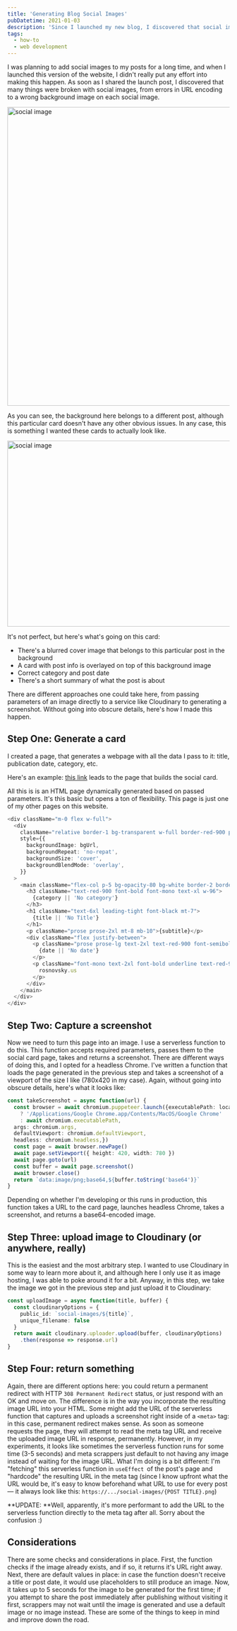 ```yaml
---
title: 'Generating Blog Social Images'
pubDatetime: 2021-01-03
description: 'Since I launched my new blog, I discovered that social images were broken; they were an afterthought after all, and I decided to fix it permanently.'
tags:
  - how-to
  - web development
---
```


I was planning to add social images to my posts for a long time, and when I launched this version of the website, I didn't really put any effort into making this happen. As soon as I shared the launch post, I discovered that many things were broken with social images, from errors in URL encoding to a wrong background image on each social image.

<img
  alt="social image"
  src="/blog/posts/generating-blog-social-images/c05ee73d6a6f6f5ecb72a78795feaddf7cf4cd25-1200x675.png"
  width="1200"
  height="675"
/>

As you can see, the background here belongs to a different post, although this particular card doesn't have any other obvious issues. In any case, this is something I wanted these cards to actually look like.

<img
  alt="social image"
  src="/blog/posts/generating-blog-social-images/2b82a53bffadd9fcf4bc5e7dd32d8c2fc61829e1-780x420.png"
  width="780"
  height="420"
/>

It's not perfect, but here's what's going on this card:

- There's a blurred cover image that belongs to this particular post in the background
- A card with post info is overlayed on top of this background image
- Correct category and post date
- There's a short summary of what the post is about

There are different approaches one could take here, from passing parameters of an image directly to a service like Cloudinary to generating a screenshot. Without going into obscure details, here's how I made this happen.

## Step One: Generate a card

I created a page, that generates a webpage with all the data I pass to it: title, publication date, category, etc.

Here's an example: [this link](https://rosnovsky.us/generateOgImage?title=This%20is%20where%20the%20title%20goes&category=Category%20goes%20here&date=Jan%2011,%202021&subtitle=This%20is%20where%20the%20post%20summary%20goes,%20explaining%20wht%20the%20post%20or%20page%20is%20about&coverImage=https://images.unsplash.com/photo-1584824486516-0555a07fc511?ixid=MXwxMjA3fDB8MHxwaG90by1wYWdlfHx8fGVufDB8fHw%3D&ixlib=rb-1.2.1&auto=format&fit=crop&w=2100&q=80) leads to the page that builds the social card.

All this is is an HTML page dynamically generated based on passed parameters. It's this basic but opens a ton of flexibility. This page is just one of my other pages on this website.

```typescript
<div className="m-0 flex w-full">
  <div
    className="relative border-1 bg-transparent w-full border-red-900 p-6"
    style={{
      backgroundImage: bgUrl,
      backgroundRepeat: 'no-repat',
      backgroundSize: 'cover',
      backgroundBlendMode: 'overlay',
    }}
  >
    <main className="flex-col p-5 bg-opacity-80 bg-white border-2 border-black">
      <h3 className="text-red-900 font-bold font-mono text-xl w-96">
        {category || 'No category'}
      </h3>
      <h1 className="text-6xl leading-tight font-black mt-7">
        {title || 'No Title'}
      </h1>
      <p className="prose prose-2xl mt-8 mb-10">{subtitle}</p>
      <div className="flex justify-between">
        <p className="prose prose-lg text-2xl text-red-900 font-semibold font-mono">
          {date || 'No date'}
        </p>
        <p className="font-mono text-2xl font-bold underline text-red-900 ">
          rosnovsky.us
        </p>
      </div>
    </main>
  </div>
</div>
```

## Step Two: Capture a screenshot

Now we need to turn this page into an image. I use a serverless function to do this. This function accepts required parameters, passes them to the social card page, takes and returns a screenshot. There are different ways of doing this, and I opted for a headless Chrome. I've written a function that loads the page generated in the previous step and takes a screenshot of a viewport of the size I like (780x420 in my case). Again, without going into obscure details, here's what it looks like:

```typescript
const takeScreenshot = async function(url) {
  const browser = await chromium.puppeteer.launch({executablePath: local
    ? '/Applications/Google Chrome.app/Contents/MacOS/Google Chrome'
    : await chromium.executablePath,
  args: chromium.args,
  defaultViewport: chromium.defaultViewport,
  headless: chromium.headless,})
  const page = await browser.newPage()
  await page.setViewport({ height: 420, width: 780 })
  await page.goto(url)
  const buffer = await page.screenshot()
  await browser.close()
  return `data:image/png;base64,${buffer.toString('base64')}`
}
```

Depending on whether I'm developing or this runs in production, this function takes a URL to the card page, launches headless Chrome, takes a screenshot, and returns a base64-encoded image.

## Step Three: upload image to Cloudinary (or anywhere, really)

This is the easiest and the most arbitrary step. I wanted to use Cloudinary in some way to learn more about it, and although here I only use it as image hosting, I was able to poke around it for a bit. Anyway, in this step, we take the image we got in the previous step and just upload it to Cloudinary:

```typescript
const uploadImage = async function(title, buffer) {
  const cloudinaryOptions = {
    public_id: `social-images/${title}`,
    unique_filename: false
  }
  return await cloudinary.uploader.upload(buffer, cloudinaryOptions)
    .then(response => response.url)
}
```

## Step Four: return something

Again, there are different options here: you could return a permanent redirect with HTTP `308 Permanent Redirect` status, or just respond with an OK and move on. The difference is in the way you incorporate the resulting image URL into your HTML. Some might add the URL of the serverless function that captures and uploads a screenshot right inside of a `<meta>` tag: in this case, permanent redirect makes sense. As soon as someone requests the page, they will attempt to read the meta tag URL and receive the uploaded image URL in response, permanently. However, in my experiments, it looks like sometimes the serverless function runs for some time (3-5 seconds) and meta scrappers just default to not having any image instead of waiting for the image URL. What I'm doing is a bit different: I'm "fetching" this serverless function in `useEffect `of the post's page and "hardcode" the resulting URL in the meta tag (since I know upfront what the URL would be, it's easy to know beforehand what URL to use for every post — it always look like this: `https://.../social-images/{POST TITLE}.png`)

**UPDATE: **Well, apparently, it's more performant to add the URL to the serverless function directly to the meta tag after all. Sorry about the confusion :)

## Considerations

There are some checks and considerations in place. First, the function checks if the image already exists, and if so, it returns it's URL right away. Next, there are default values in place: in case the function doesn't receive a title or post date, it would use placeholders to still produce an image. Now, it takes up to 5 seconds for the image to be generated for the first time; if you attempt to share the post immediately after publishing without visiting it first, scrappers may not wait until the image is generated and use a default image or no image instead. These are some of the things to keep in mind and improve down the road.
